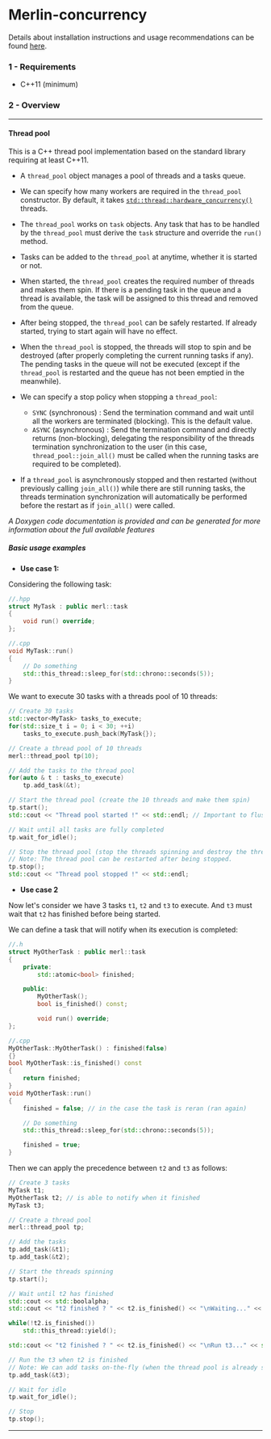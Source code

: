 # Merlin-concurrency

Details about installation instructions and usage recommendations can be found [here](https://github.com/merlin-source-libraries/Merlin-instructions#merlin-instructions).

### 1 - Requirements

- C++11 (minimum)

### 2 - Overview

---

#### Thread pool

This is a C++ thread pool implementation based on the standard library requiring at least C++11.

- A `thread_pool` object manages a pool of threads and a tasks queue.

- We can specify how many workers are required in the `thread_pool` constructor. By default, it takes [`std::thread::hardware_concurrency()`](https://en.cppreference.com/w/cpp/thread/thread/hardware_concurrency) threads.

- The `thread_pool` works on `task` objects. Any task that has to be handled by the `thread_pool` must derive the `task` structure and override the `run()` method.

- Tasks can be added to the `thread_pool` at anytime, whether it is started or not.

- When started, the `thread_pool` creates the required number of threads and makes them spin. If there is a pending task in the queue and a thread is available, the task will be assigned to this thread and removed from the queue.

- After being stopped, the `thread_pool` can be safely restarted. If already started, trying to start again will have no effect.

- When the `thread_pool` is stopped, the threads will stop to spin and be destroyed (after properly completing the current running tasks if any). The pending tasks in the queue will not be executed (except if the `thread_pool` is restarted and the queue has not been emptied in the meanwhile).

- We can specify a stop policy when stopping a `thread_pool`:
    - `SYNC` (synchronous) : Send the termination command and wait until all the workers are terminated (blocking). This is the default value.
    - `ASYNC` (asynchronous) : Send the termination command and directly returns (non-blocking), delegating the responsibility of the threads termination synchronization to the user (in this case, `thread_pool::join_all()` must be called when the running tasks are required to be completed).

- If a `thread_pool` is asynchronously stopped and then restarted (without previously calling `join_all()`) while there are still running tasks, the threads termination synchronization will automatically be performed before the restart as if `join_all()` were called.

_A Doxygen code documentation is provided and can be generated for more information about the full available features_

##### Basic usage examples

- **Use case 1:**

Considering the following task:
```cpp
//.hpp
struct MyTask : public merl::task
{
    void run() override;
};

//.cpp
void MyTask::run()
{
    // Do something
    std::this_thread::sleep_for(std::chrono::seconds(5));
}
```

We want to execute 30 tasks with a threads pool of 10 threads:
```cpp
// Create 30 tasks
std::vector<MyTask> tasks_to_execute;
for(std::size_t i = 0; i < 30; ++i)
    tasks_to_execute.push_back(MyTask{});

// Create a thread pool of 10 threads
merl::thread_pool tp(10);

// Add the tasks to the thread pool
for(auto & t : tasks_to_execute)
    tp.add_task(&t);

// Start the thread pool (create the 10 threads and make them spin)
tp.start();
std::cout << "Thread pool started !" << std::endl; // Important to flush the buffer

// Wait until all tasks are fully completed
tp.wait_for_idle();

// Stop the thread pool (stop the threads spinning and destroy the threads).
// Note: The thread pool can be restarted after being stopped.
tp.stop();
std::cout << "Thread pool stopped !" << std::endl;
```

- **Use case 2**

Now let's consider we have 3 tasks `t1`, `t2` and `t3` to execute. And `t3` must wait that `t2` has finished before being started.

We can define a task that will notify when its execution is completed:
```cpp
//.h
struct MyOtherTask : public merl::task
{
    private:
        std::atomic<bool> finished;

    public:
        MyOtherTask();
        bool is_finished() const;

        void run() override;
};

//.cpp
MyOtherTask::MyOtherTask() : finished(false)
{}
bool MyOtherTask::is_finished() const
{
    return finished;
}
void MyOtherTask::run()
{
    finished = false; // in the case the task is reran (ran again)

    // Do something
    std::this_thread::sleep_for(std::chrono::seconds(5));

    finished = true;
}
```
Then we can apply the precedence between `t2` and `t3` as follows:
```cpp
// Create 3 tasks
MyTask t1;
MyOtherTask t2; // is able to notify when it finished
MyTask t3;

// Create a thread pool
merl::thread_pool tp;

// Add the tasks
tp.add_task(&t1);
tp.add_task(&t2);

// Start the threads spinning
tp.start();

// Wait until t2 has finished
std::cout << std::boolalpha;
std::cout << "t2 finished ? " << t2.is_finished() << "\nWaiting..." << std::endl;

while(!t2.is_finished())
    std::this_thread::yield();

std::cout << "t2 finished ? " << t2.is_finished() << "\nRun t3..." << std::endl;

// Run the t3 when t2 is finished
// Note: We can add tasks on-the-fly (when the thread pool is already started)
tp.add_task(&t3);

// Wait for idle
tp.wait_for_idle();

// Stop
tp.stop();
```
---